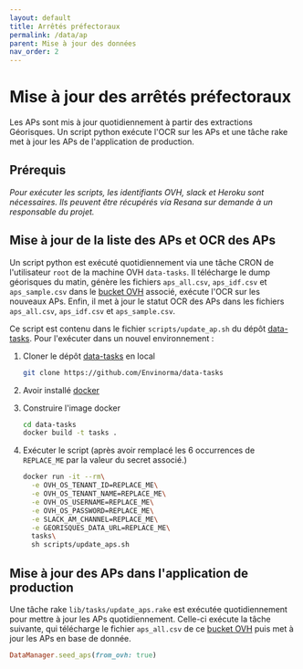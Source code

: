 ```yaml
---
layout: default
title: Arrêtés préfectoraux
permalink: /data/ap
parent: Mise à jour des données
nav_order: 2
---
```


# Mise à jour des arrêtés préfectoraux

Les APs sont mis à jour quotidiennement à partir des extractions Géorisques. Un script python exécute l'OCR sur les APs et une tâche rake met à jour les APs de l'application de production.

## Prérequis

_Pour exécuter les scripts, les identifiants OVH, slack et Heroku sont nécessaires. Ils peuvent être récupérés via Resana sur demande à un responsable du projet._

## Mise à jour de la liste des APs et OCR des APs

Un script python est exécuté quotidiennement via une tâche CRON de l'utilisateur `root` de la machine OVH `data-tasks`. Il télécharge le dump géorisques du matin, génère les fichiers `aps_all.csv`, `aps_idf.csv` et `aps_sample.csv` dans le [bucket OVH](https://storage.sbg.cloud.ovh.net/v1/AUTH_3287ea227a904f04ad4e8bceb0776108/misc) associé, exécute l'OCR sur les nouveaux APs. Enfin, il met à jour le statut OCR des APs dans les fichiers `aps_all.csv`, `aps_idf.csv` et `aps_sample.csv`.

Ce script est contenu dans le fichier `scripts/update_ap.sh` du dépôt [data-tasks](https://github.com/Envinorma/data-tasks). Pour l'exécuter dans un nouvel environnement :

1. Cloner le dépôt [data-tasks](https://github.com/Envinorma/data-tasks) en local

   ```sh
   git clone https://github.com/Envinorma/data-tasks
   ```

2. Avoir installé [docker](https://docs.docker.com/get-docker/)
3. Construire l'image docker

   ```sh
   cd data-tasks
   docker build -t tasks .
   ```

4. Exécuter le script (après avoir remplacé les 6 occurrences de `REPLACE_ME` par la valeur du secret associé.)
   ```sh
   docker run -it --rm\
     -e OVH_OS_TENANT_ID=REPLACE_ME\
     -e OVH_OS_TENANT_NAME=REPLACE_ME\
     -e OVH_OS_USERNAME=REPLACE_ME\
     -e OVH_OS_PASSWORD=REPLACE_ME\
     -e SLACK_AM_CHANNEL=REPLACE_ME\
     -e GEORISQUES_DATA_URL=REPLACE_ME\
     tasks\
     sh scripts/update_aps.sh
   ```

## Mise à jour des APs dans l'application de production

Une tâche rake `lib/tasks/update_aps.rake` est exécutée quotidiennement pour mettre à jour les APs quotidiennement. Celle-ci exécute la tâche suivante, qui télécharge le fichier `aps_all.csv` de ce [bucket OVH](https://storage.sbg.cloud.ovh.net/v1/AUTH_3287ea227a904f04ad4e8bceb0776108/misc) puis met à jour les APs en base de donnée.

```ruby
DataManager.seed_aps(from_ovh: true)
```
